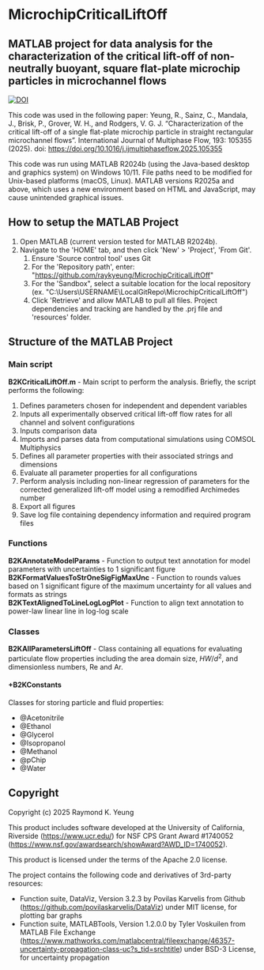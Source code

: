# MicrochipCriticalLiftOff

## MATLAB project for data analysis for the characterization of the critical lift-off of non-neutrally buoyant, square flat-plate microchip particles in microchannel flows
[![DOI](https://zenodo.org/badge/DOI/10.5281/zenodo.17082194.svg)](https://doi.org/10.5281/zenodo.17082194)

This code was used in the following paper:
Yeung, R., Sainz, C., Mandala, J., Brisk, P., Grover, W. H., and Rodgers, V. G. J. “Characterization of the critical lift-off of a single flat-plate microchip particle in straight rectangular microchannel flows”. International Journal of Multiphase Flow, 193: 105355 (2025). doi: https://doi.org/10.1016/j.ijmultiphaseflow.2025.105355

This code was run using MATLAB R2024b (using the Java-based desktop and graphics system) on Windows 10/11. File paths need to be modified for Unix-based platforms (macOS, Linux). MATLAB versions R2025a and above, which uses a new environment based on HTML and JavaScript, may cause unintended graphical issues.

## How to setup the MATLAB Project
1. Open MATLAB (current version tested for MATLAB R2024b).
2. Navigate to the 'HOME' tab, and then click 'New' > 'Project', 'From Git'.
    1. Ensure 'Source control tool' uses Git
    2. For the 'Repository path', enter: "https://github.com/raykyeung/MicrochipCriticalLiftOff"
    3. For the 'Sandbox", select a suitable location for the local repository (ex. "C:\Users\USERNAME\LocalGitRepo\MicrochipCriticalLiftOff")
    4. Click 'Retrieve' and allow MATLAB to pull all files. Project dependencies and tracking are handled by the .prj file and 'resources' folder.

## Structure of the MATLAB Project
### Main script
**B2KCriticalLiftOff.m** - Main script to perform the analysis. Briefly, the script performs the following:
1. Defines parameters chosen for independent and dependent variables
2. Inputs all experimentally observed critical lift-off flow rates for all channel and solvent configurations
3. Inputs comparison data
4. Imports and parses data from computational simulations using COMSOL Multiphysics
5. Defines all parameter properties with their associated strings and dimensions
6. Evaluate all parameter properties for all configurations
7. Perform analysis including non-linear regression of parameters for the corrected generalized lift-off model using a remodified Archimedes number
8. Export all figures
9. Save log file containing dependency information and required program files

### Functions
**B2KAnnotateModelParams** - Function to output text annotation for model parameters with uncertainties to 1 significant figure\
**B2KFormatValuesToStrOneSigFigMaxUnc** - Function to rounds values based on 1 significant figure of the maximum uncertainty for all values and formats as strings\
**B2KTextAlignedToLineLogLogPlot** - Function to align text annotation to power-law linear line in log-log scale
### Classes
**B2KAllParametersLiftOff** - Class containing all equations for evaluating particulate flow properties including the area domain size, $HW/d^2$, and dimensionless numbers, $\mathrm{Re}$ and $\mathrm{Ar}$.
#### +B2KConstants
Classes for storing particle and fluid properties:
* @Acetonitrile
* @Ethanol
* @Glycerol
* @Isopropanol
* @Methanol
* @pChip
* @Water

## Copyright
Copyright (c) 2025 Raymond K. Yeung

This product includes software developed at the University of California, Riverside (https://www.ucr.edu/) for NSF CPS Grant Award #1740052 (https://www.nsf.gov/awardsearch/showAward?AWD_ID=1740052).

This product is licensed under the terms of the Apache 2.0 license.

The project contains the following code and derivatives of 3rd-party resources:
* Function suite, DataViz, Version 3.2.3 by Povilas Karvelis from Github (https://github.com/povilaskarvelis/DataViz) under MIT license, for plotting bar graphs
* Function suite, MATLABTools, Version 1.2.0.0 by Tyler Voskuilen from MATLAB File Exchange (https://www.mathworks.com/matlabcentral/fileexchange/46357-uncertainty-propagation-class-uc?s_tid=srchtitle) under BSD-3 License, for uncertainty propagation